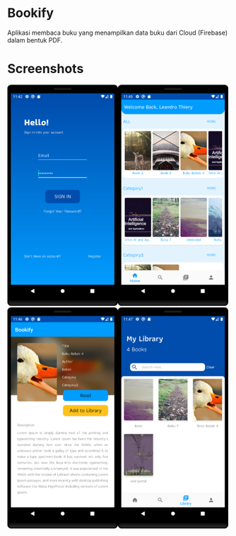 # Bookify
Aplikasi membaca buku yang menampilkan data buku dari Cloud (Firebase) dalam bentuk PDF.

# Screenshots
<img src="device-2021-05-29-234239.png" width="250" height="500"><img src="device-2021-05-29-234604.png" width="250" height="500">
<img src="device-2021-05-29-234634.png" width="250" height="500"><img src="device-2021-05-29-234713.png" width="250" height="500">






